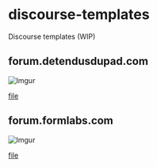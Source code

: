 # discourse-templates

Discourse templates (WIP)

## forum.detendusdupad.com

![Imgur](http://i.imgur.com/YtbRl2W.jpg)

[file](https://github.com/pikshub/discourse-templates/tree/master/forum.detendusdupad)

## forum.formlabs.com

![Imgur](http://i.imgur.com/b4TSg0m.jpg)

[file](https://github.com/pikshub/discourse-templates/tree/master/forum.formlabs)
